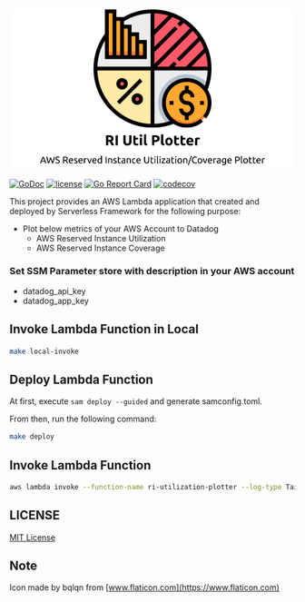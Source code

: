 ![logo](logo.png)

[![GoDoc](https://godoc.org/github.com/kenzo0107/ri-utilization-plotter?status.svg)](https://godoc.org/github.com/kenzo0107/ri-utilization-plotter)
[![license](http://img.shields.io/badge/license-MIT-red.svg?style=flat)](https://raw.githubusercontent.com/kenzo0107/ri-utilization-plotter/master/LICENSE)
[![Go Report Card](https://goreportcard.com/badge/github.com/kenzo0107/ri-utilization-plotter)](https://goreportcard.com/report/github.com/kenzo0107/ri-utilization-plotter)
[![codecov](https://codecov.io/gh/kenzo0107/ri-utilization-plotter/branch/master/graph/badge.svg)](https://codecov.io/gh/kenzo0107/ri-utilization-plotter)

This project provides an AWS Lambda application that created and deployed by Serverless Framework for the following purpose:

* Plot below metrics of your AWS Account to Datadog
  - AWS Reserved Instance Utilization
  - AWS Reserved Instance Coverage

### Set SSM Parameter store with description in your AWS account

* datadog_api_key
* datadog_app_key

## Invoke Lambda Function in Local

```sh
make local-invoke
```

## Deploy Lambda Function

At first, execute `sam deploy --guided` and generate samconfig.toml.

From then, run the following command:

```sh
make deploy
```

## Invoke Lambda Function

```sh
aws lambda invoke --function-name ri-utilization-plotter --log-type Tail out.log
```

## LICENSE

[MIT License](https://github.com/kenzo0107/ri-utilization-plotter/blob/master/LICENSE)

## Note

Icon made by bqlqn from [www.flaticon.com](https://www.flaticon.com)
